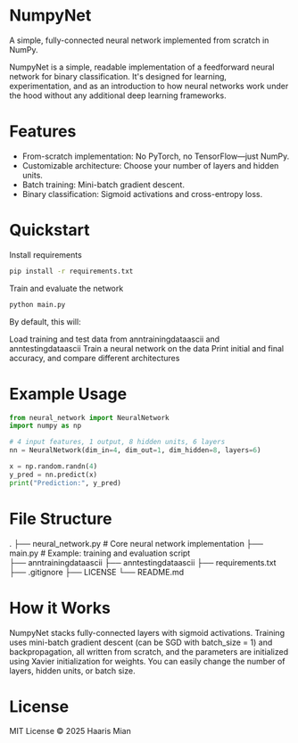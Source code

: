 # NumpyNet
A simple, fully-connected neural network implemented from scratch in NumPy.

NumpyNet is a simple, readable implementation of a feedforward neural network for binary classification. It's designed for learning, experimentation, and as an introduction to how neural networks work under the hood without any additional deep learning frameworks.

# Features
 - From-scratch implementation: No PyTorch, no TensorFlow—just NumPy.
 - Customizable architecture: Choose your number of layers and hidden units.
 - Batch training: Mini-batch gradient descent.
 - Binary classification: Sigmoid activations and cross-entropy loss.

# Quickstart
Install requirements

```bash
pip install -r requirements.txt
```

Train and evaluate the network
```bash
python main.py
```

By default, this will:

Load training and test data from anntrainingdataascii and anntestingdataascii
Train a neural network on the data
Print initial and final accuracy, and compare different architectures

# Example Usage
```python
from neural_network import NeuralNetwork
import numpy as np

# 4 input features, 1 output, 8 hidden units, 6 layers
nn = NeuralNetwork(dim_in=4, dim_out=1, dim_hidden=8, layers=6)

x = np.random.randn(4)
y_pred = nn.predict(x)
print("Prediction:", y_pred)
```

# File Structure
.
├── neural_network.py   # Core neural network implementation
├── main.py             # Example: training and evaluation script   
├── anntrainingdataascii
├── anntestingdataascii
├── requirements.txt 
├── .gitignore
├── LICENSE
└── README.md

# How it Works
NumpyNet stacks fully-connected layers with sigmoid activations. Training uses mini-batch gradient descent (can be SGD with batch_size = 1) and backpropagation, all written from scratch, and the parameters are initialized using Xavier initialization for weights. You can easily change the number of layers, hidden units, or batch size.

# License
MIT License © 2025 Haaris Mian


